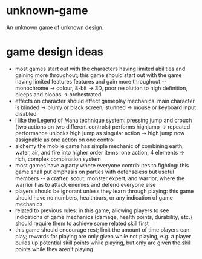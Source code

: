 # unknown-game
An unknown game of unknown design.

# game design ideas
- most games start out with the characters having limited abilities and gaining more throughout; this game should start out with the game having limited features features and gain more throughout -- monochrome -> colour, 8-bit -> 3D, poor resolution to high definition, bleeps and bloops -> orchestrated
- effects on character should effect gameplay mechanics: main character is blinded -> blurry or black screen; stunned -> mouse or keyboard input disabled
- i like the Legend of Mana technique system: pressing jump and crouch (two actions on two different controls) performs highjump -> repeated performance unlocks high jump as singular action -> high jump now assignable as one action on one control
- alchemy the mobile game has simple mechanic of combining earth, water, air, and fire into higher order items: one action, 4 elements -> rich, complex combination system
- most games have a party where everyone contributes to fighting: this game shall put emphasis on parties with defenseless but useful members -- a crafter, scout, monster expert, and warrior, where the warrior has to attack enemies and defend everyone else
- players should be ignorant unless they learn through playing: this game should have no numbers, healthbars, or any indication of game mechanics
- related to previous rules: in this game, allowing players to see indications of game mechanics (damage, health points, durability, etc.) should require them to achieve some related skill first
- this game should encourage rest; limit the amount of time players can play; rewards for playing are only given while not playing, e.g. a player builds up potential skill points while playing, but only are given the skill points while they aren't playing
